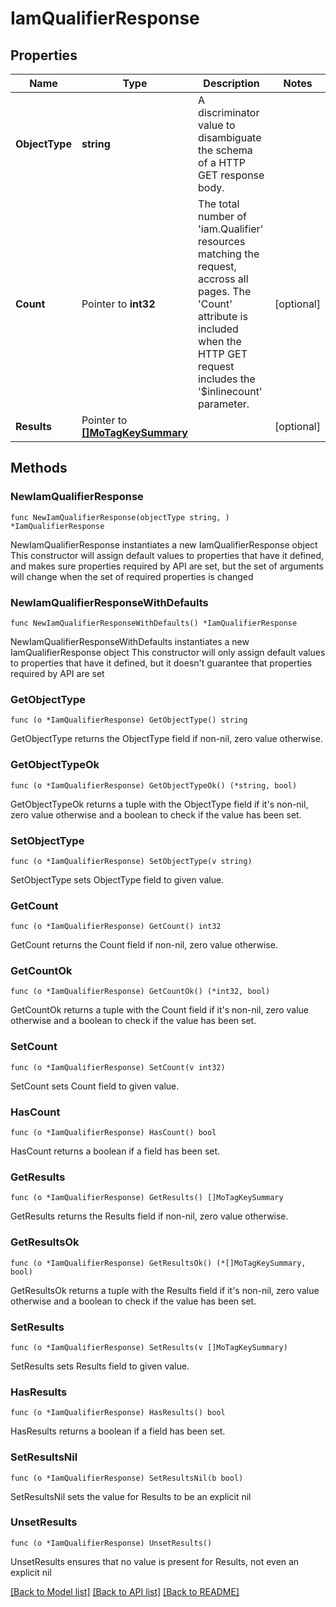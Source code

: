 # IamQualifierResponse

## Properties

Name | Type | Description | Notes
------------ | ------------- | ------------- | -------------
**ObjectType** | **string** | A discriminator value to disambiguate the schema of a HTTP GET response body. | 
**Count** | Pointer to **int32** | The total number of &#39;iam.Qualifier&#39; resources matching the request, accross all pages. The &#39;Count&#39; attribute is included when the HTTP GET request includes the &#39;$inlinecount&#39; parameter. | [optional] 
**Results** | Pointer to [**[]MoTagKeySummary**](MoTagKeySummary.md) |  | [optional] 

## Methods

### NewIamQualifierResponse

`func NewIamQualifierResponse(objectType string, ) *IamQualifierResponse`

NewIamQualifierResponse instantiates a new IamQualifierResponse object
This constructor will assign default values to properties that have it defined,
and makes sure properties required by API are set, but the set of arguments
will change when the set of required properties is changed

### NewIamQualifierResponseWithDefaults

`func NewIamQualifierResponseWithDefaults() *IamQualifierResponse`

NewIamQualifierResponseWithDefaults instantiates a new IamQualifierResponse object
This constructor will only assign default values to properties that have it defined,
but it doesn't guarantee that properties required by API are set

### GetObjectType

`func (o *IamQualifierResponse) GetObjectType() string`

GetObjectType returns the ObjectType field if non-nil, zero value otherwise.

### GetObjectTypeOk

`func (o *IamQualifierResponse) GetObjectTypeOk() (*string, bool)`

GetObjectTypeOk returns a tuple with the ObjectType field if it's non-nil, zero value otherwise
and a boolean to check if the value has been set.

### SetObjectType

`func (o *IamQualifierResponse) SetObjectType(v string)`

SetObjectType sets ObjectType field to given value.


### GetCount

`func (o *IamQualifierResponse) GetCount() int32`

GetCount returns the Count field if non-nil, zero value otherwise.

### GetCountOk

`func (o *IamQualifierResponse) GetCountOk() (*int32, bool)`

GetCountOk returns a tuple with the Count field if it's non-nil, zero value otherwise
and a boolean to check if the value has been set.

### SetCount

`func (o *IamQualifierResponse) SetCount(v int32)`

SetCount sets Count field to given value.

### HasCount

`func (o *IamQualifierResponse) HasCount() bool`

HasCount returns a boolean if a field has been set.

### GetResults

`func (o *IamQualifierResponse) GetResults() []MoTagKeySummary`

GetResults returns the Results field if non-nil, zero value otherwise.

### GetResultsOk

`func (o *IamQualifierResponse) GetResultsOk() (*[]MoTagKeySummary, bool)`

GetResultsOk returns a tuple with the Results field if it's non-nil, zero value otherwise
and a boolean to check if the value has been set.

### SetResults

`func (o *IamQualifierResponse) SetResults(v []MoTagKeySummary)`

SetResults sets Results field to given value.

### HasResults

`func (o *IamQualifierResponse) HasResults() bool`

HasResults returns a boolean if a field has been set.

### SetResultsNil

`func (o *IamQualifierResponse) SetResultsNil(b bool)`

 SetResultsNil sets the value for Results to be an explicit nil

### UnsetResults
`func (o *IamQualifierResponse) UnsetResults()`

UnsetResults ensures that no value is present for Results, not even an explicit nil

[[Back to Model list]](../README.md#documentation-for-models) [[Back to API list]](../README.md#documentation-for-api-endpoints) [[Back to README]](../README.md)


